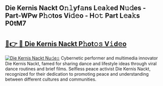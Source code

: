 ## Die Kernis Nackt O𝚗𝚕yf𝚊ns L𝚎a𝚔ed N𝚞𝚍es - Part-WPw P𝚑𝚘tos Vi𝚍𝚎o - H𝚘𝚝 Part L𝚎a𝚔s P0tM7

# <h2><a href="http://kfdo68.oniu.top/?m=Die+Kernis+Nackt">🔗👉 🔴 Die Kernis Nackt P𝚑ot𝚘𝚜 V𝚒d𝚎o</a></h2>

[![Die Kernis Nackt Nu𝚍e𝚜](https://i.imgur.com/0qMVB7G.gif)](http://kfdo68.oniu.top/?m=Die+Kernis+Nackt)
Cybernetic performer and multimedia innovator Die Kernis Nackt, famed for sharing dance and lifestyle ideas through viral dance routines and brief films. Selfless peace activist Die Kernis Nackt, recognized for their dedication to promoting peace and understanding between different cultures and communities.  
